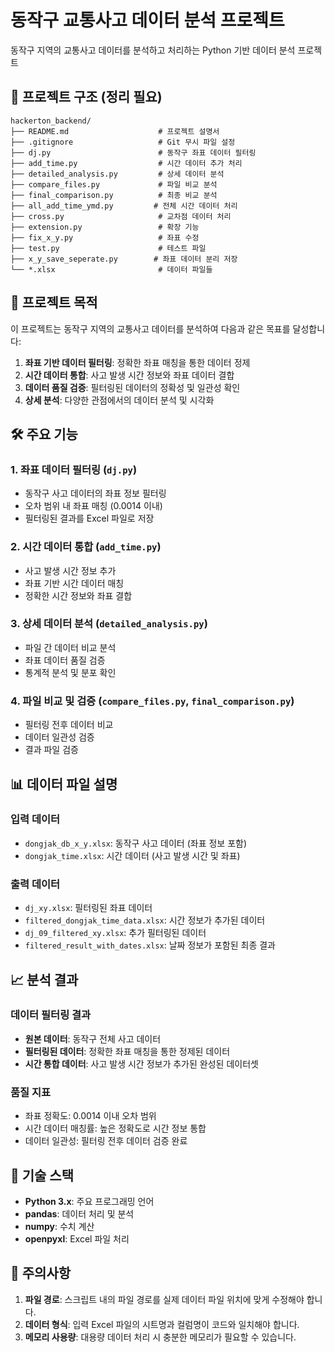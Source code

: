 # 동작구 교통사고 데이터 분석 프로젝트

동작구 지역의 교통사고 데이터를 분석하고 처리하는 Python 기반 데이터 분석 프로젝트

## 📁 프로젝트 구조 (정리 필요)

```
hackerton_backend/
├── README.md                    # 프로젝트 설명서
├── .gitignore                   # Git 무시 파일 설정
├── dj.py                        # 동작구 좌표 데이터 필터링
├── add_time.py                  # 시간 데이터 추가 처리
├── detailed_analysis.py         # 상세 데이터 분석
├── compare_files.py             # 파일 비교 분석
├── final_comparison.py          # 최종 비교 분석
├── all_add_time_ymd.py         # 전체 시간 데이터 처리
├── cross.py                     # 교차점 데이터 처리
├── extension.py                 # 확장 기능
├── fix_x_y.py                   # 좌표 수정
├── test.py                      # 테스트 파일
├── x_y_save_seperate.py        # 좌표 데이터 분리 저장
└── *.xlsx                       # 데이터 파일들
```

## 🎯 프로젝트 목적

이 프로젝트는 동작구 지역의 교통사고 데이터를 분석하여 다음과 같은 목표를 달성합니다:

1. **좌표 기반 데이터 필터링**: 정확한 좌표 매칭을 통한 데이터 정제
2. **시간 데이터 통합**: 사고 발생 시간 정보와 좌표 데이터 결합
3. **데이터 품질 검증**: 필터링된 데이터의 정확성 및 일관성 확인
4. **상세 분석**: 다양한 관점에서의 데이터 분석 및 시각화

## 🛠️ 주요 기능

### 1. 좌표 데이터 필터링 (`dj.py`)
- 동작구 사고 데이터의 좌표 정보 필터링
- 오차 범위 내 좌표 매칭 (0.0014 이내)
- 필터링된 결과를 Excel 파일로 저장

### 2. 시간 데이터 통합 (`add_time.py`)
- 사고 발생 시간 정보 추가
- 좌표 기반 시간 데이터 매칭
- 정확한 시간 정보와 좌표 결합

### 3. 상세 데이터 분석 (`detailed_analysis.py`)
- 파일 간 데이터 비교 분석
- 좌표 데이터 품질 검증
- 통계적 분석 및 분포 확인

### 4. 파일 비교 및 검증 (`compare_files.py`, `final_comparison.py`)
- 필터링 전후 데이터 비교
- 데이터 일관성 검증
- 결과 파일 검증

## 📊 데이터 파일 설명

### 입력 데이터
- `dongjak_db_x_y.xlsx`: 동작구 사고 데이터 (좌표 정보 포함)
- `dongjak_time.xlsx`: 시간 데이터 (사고 발생 시간 및 좌표)

### 출력 데이터
- `dj_xy.xlsx`: 필터링된 좌표 데이터
- `filtered_dongjak_time_data.xlsx`: 시간 정보가 추가된 데이터
- `dj_09_filtered_xy.xlsx`: 추가 필터링된 데이터
- `filtered_result_with_dates.xlsx`: 날짜 정보가 포함된 최종 결과


## 📈 분석 결과

### 데이터 필터링 결과
- **원본 데이터**: 동작구 전체 사고 데이터
- **필터링된 데이터**: 정확한 좌표 매칭을 통한 정제된 데이터
- **시간 통합 데이터**: 사고 발생 시간 정보가 추가된 완성된 데이터셋

### 품질 지표
- 좌표 정확도: 0.0014 이내 오차 범위
- 시간 데이터 매칭률: 높은 정확도로 시간 정보 통합
- 데이터 일관성: 필터링 전후 데이터 검증 완료

## 🔧 기술 스택

- **Python 3.x**: 주요 프로그래밍 언어
- **pandas**: 데이터 처리 및 분석
- **numpy**: 수치 계산
- **openpyxl**: Excel 파일 처리

## 📝 주의사항

1. **파일 경로**: 스크립트 내의 파일 경로를 실제 데이터 파일 위치에 맞게 수정해야 합니다.
2. **데이터 형식**: 입력 Excel 파일의 시트명과 컬럼명이 코드와 일치해야 합니다.
3. **메모리 사용량**: 대용량 데이터 처리 시 충분한 메모리가 필요할 수 있습니다.